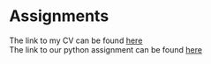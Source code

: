# Assignments

The link to my CV can be found <a href="whttps://github.com/UtsavSaksena/Assignments/blob/master/CV.md">here</a> <BR>
The link to our python assignment can be found <a href="https://github.com/UtsavSaksena/Python/blob/master/Pythonassignment.md">here</a>
